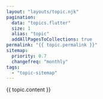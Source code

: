```yaml
---
layout: "layouts/topic.njk"
pagination:
  data: "topics.flutter"
  size: 1
  alias: "topic"
  addAllPagesToCollections: true
permalink: "{{ topic.permalink }}"
sitemap:
  priority: 0.7
  changefreq: "monthly"
tags:
  - "topic-sitemap"
---
```


{{ topic.content }}